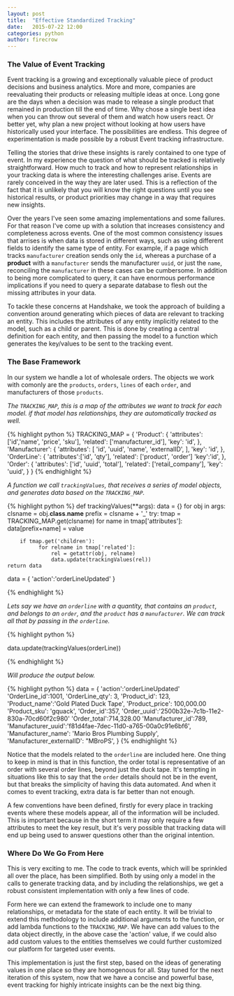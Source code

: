 ```yaml
---
layout: post
title:  "Effective Standardized Tracking"
date:   2015-07-22 12:00
categories: python
author: firecrow 
---
```


### The Value of Event Tracking

Event tracking is a growing and exceptionally valuable piece of product
decisions and business analytics.  More and more, companies are reevaluating
their products or releasing multiple ideas at once. Long gone are the days when
a decision was made to release a single product that remained in production
till the end of time.  Why chose a single best idea when you can throw out
several of them and watch how users react. Or better yet, why plan a new
project without looking at how users have historically used your interface. The
possibilities are endless. This degree of experimentation is made possible by a
robust Event tracking infrastructure. 

Telling the stories that drive these insights is rarely contained to one type
of event. In my experience the question of what should be tracked is relatively
straightforward. How much to track and how to represent relationships in your
tracking data is where the interesting challenges arise.  Events are rarely
conceived in the way they are later used. This is a reflection of the fact that
it is unlikely that you will know the right questions until you see historical
results, or product priorities may change in a way that requires new insights. 

Over the years I've seen some amazing implementations and some failures. For
that reason I've come up with a solution that increases consistency and
completeness across events. One of the most common consistency issues that
arrises is when data is stored in different ways, such as using different
fields to identify the same type of entity. For example, if a page which tracks
`manufacturer` creation sends only the `id`, whereas a purchase of a **product** with a
`manufacturer` sends the manufacturer `uuid`, or just the `name`, reconciling the
`manufacturer` in these cases can be cumbersome. In addition to being more
complicated to query, it can have enormous performance implications if you
need to query a separate database to flesh out the missing attributes in your
data.

To tackle these concerns at Handshake, we took the approach of building a
convention around generating which pieces of data are relevant to tracking an
entity. This includes the attributes of any entity implicitly related to the
model, such as a child or parent. This is done by creating a central
definition for each entity, and then passing the model to a function which
generates the key/values to be sent to the tracking event.

### The Base Framework

In our system we handle a lot of wholesale orders. The objects we work with
comonly are the `products`, `orders`, `lines` of each `order`, and
manufacturers of those `products`.

*The `TRACKING_MAP`, this is a map of the attributes we want to track for each
model. if that model has relationships, they are
automatically tracked as well.*

{% highlight python %}
TRACKING_MAP = {
    'Product': {
        'attributes': ['id','name', 'price', 'sku'],
        'related': ['manufacturer_id'],
        'key': 'id',
    },
    'Manufacturer': {
        'attributes': [
            'id',
            'uuid',
            'name',
            'externalID',
        ],
        'key': 'id',
    },
    'OrderLine': {
        'attributes':['id', 'qty'],
        'related': ['product', 'order']
        'key':'id',
    },
    'Order': {
        'attributes': ['id', 'uuid', 'total'],
        'related': ['retail_company'],
        'key': 'uuid',
    }
}
{% endhighlight %}

*A function we call `trackingValues`, that receives a series of model objects,
and generates data based on the `TRACKING_MAP`.*

{% highlight python %}
def trackingValues(**args):
    data = {}
    for obj in args:
        clsname = obj.__class__.__name__
        prefix = clsname + '_'
        try:
            tmap = TRACKING_MAP.get(clsname)
            for name in tmap['attributes']:
                data[prefix+name] = value

        if tmap.get('children'):
              for relname in tmap['related']:
                  rel = getattr(obj, relname)
                  data.update(trackingValues(rel))
    return data

data = {
    'action':'orderLineUpdated'
}

{% endhighlight %} 

*Lets say we have an `orderline` with a quantity, that contains an `product`, and
belongs to an `order`, and the `product` has a `manufacturer`. We can track all that
by passing in the `orderline`.*

{% highlight python %}

data.update(trackingValues(orderLine)) 

{% endhighlight %} 

*Will produce the output below.*

{% highlight python %}
data = {
    'action':'orderLineUpdated'
    'OrderLine_id':1001,
    'OrderLine_qty': 3,
    'Product_id': 123,
    'Product_name':'Gold Plated Duck Tape',
    'Product_price': 100,000.00
    'Product_sku': 'gquack',
    'Order_id':357,
    'Order_uuid':'2500b32e-7c1b-11e2-830a-70cd60f2c980'
    'Order_total':714,328.00
    'Manufacturer_id':789,
    'Manufacturer_uuid':'f81d4fae-7dec-11d0-a765-00a0c91e6bf6',
    'Manufacturer_name': 'Mario Bros Plumbing Supply',
    'Manufacturer_externalID': "MBroPS',
}
{% endhighlight %}

Notice that the models related to the `orderline` are included here. One thing to
keep in mind is that in this function, the order total is representative of an
order with several order lines, beyond just the duck tape. It's tempting in
situations like this to say that the `order` details should not be in the event,
but that breaks the simplicity of having this data automated. And when it comes
to event tracking, extra data is far better than not enough.

A few conventions have been defined, firstly for every place in tracking events
where these models appear, all of the information will be included.  This is
important because in the short term it may only require a few attributes to
meet the key result, but it's very possible that tracking data will end up
being used to answer questions other than the original intention.

### Where Do We Go From Here

This is very exciting to me. The code to track events, which will be sprinkled
all over the place, has been simplified. Both by using only a model in the
calls to generate tracking data, and by including the relationships, we get a
robust consistent implementation with only a few lines of code. 

Form here we can extend the framework to include one to many relationships, or
metadata for the state of each entity. It will be trivial to extend this methodology to
include additional arguments to the function, or add lambda functions to the
`TRACKING_MAP`. We have can add values to the data object directly, in the above
case the 'action' value, if we could also add custom values to the entities
themselves we could further customized our platform for targeted user events. 

This implementation is just the first step, based on the ideas of generating
values in one place so they are homogenous for all. Stay tuned for the next
iteration of this system, now that we have a concise and powerful base, event
tracking for highly intricate insights can be the next big thing.
